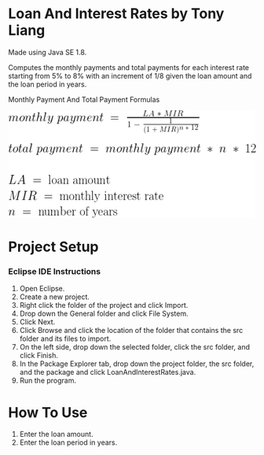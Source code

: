 # Loan And Interest Rates by Tony Liang

Made using Java SE 1.8.

Computes the monthly payments and total payments for each interest rate starting from 5% to 8% with an increment of 1/8 given the loan amount and the loan period in years.

Monthly Payment And Total Payment Formulas

![alt text][logo]

[logo]: https://github.com/tliang1/Java-Practice/raw/master/Practice/Intro-To-Java-8th-Ed-Daniel-Y.-Liang/Chapter-4/Chapter04P21/images/instructions/monthly_payment_and_total_payment_formulas.png "Monthly Payment And Total Payment Formulas"

# Project Setup

### Eclipse IDE Instructions
1. Open Eclipse.
2. Create a new project.
3. Right click the folder of the project and click Import.
4. Drop down the General folder and click File System.
5. Click Next.
6. Click Browse and click the location of the folder that contains the src folder and its files to import.
7. On the left side, drop down the selected folder, click the src folder, and click Finish.
8. In the Package Explorer tab, drop down the project folder, the src folder, and the package and click LoanAndInterestRates.java.
9. Run the program.

# How To Use
1. Enter the loan amount.
2. Enter the loan period in years.